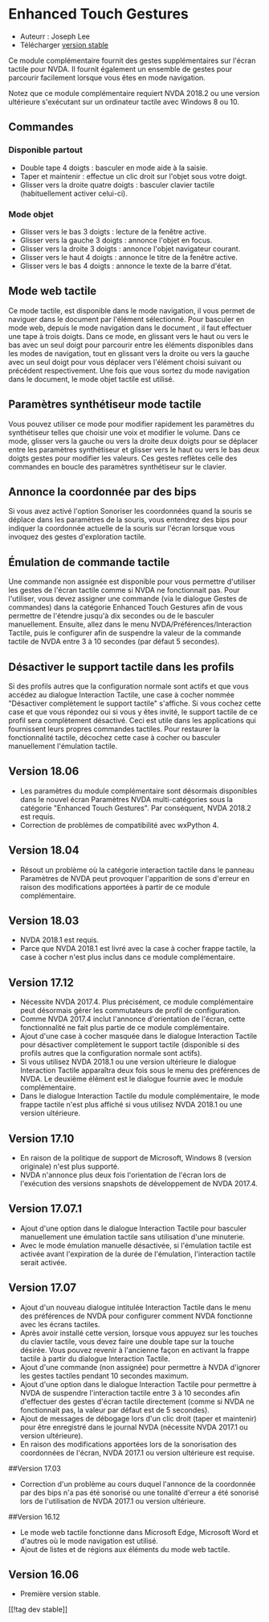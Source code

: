 # Enhanced Touch Gestures #

* Auteurr : Joseph Lee
* Télécharger [version stable][1]

Ce module complémentaire fournit des gestes supplémentaires sur l'écran
tactile pour NVDA. Il fournit également un ensemble de gestes pour parcourir
facilement lorsque vous êtes en mode navigation.

Notez que ce module complémentaire requiert NVDA 2018.2 ou une version
ultérieure s'exécutant sur un ordinateur tactile avec Windows 8 ou 10.

## Commandes

### Disponible partout

* Double tape 4 doigts : basculer en mode aide à la saisie.
* Taper et maintenir : effectue un clic droit sur l'objet sous votre doigt.
* Glisser vers la droite quatre doigts : basculer clavier tactile
  (habituellement activer celui-ci).

### Mode objet

* Glisser vers le bas 3 doigts : lecture de la fenêtre active.
* Glisser vers la gauche 3 doigts : annonce l'objet en focus.
* Glisser vers la droite 3 doigts : annonce l'objet navigateur courant.
* Glisser vers le haut 4 doigts : annonce le titre de la fenêtre active.
* Glisser vers le bas 4 doigts : annonce le texte de la barre d'état.

## Mode web tactile

Ce mode tactile, est disponible dans le mode navigation, il vous permet de
naviguer dans le document par l'élément sélectionné. Pour basculer en mode
web, depuis le mode navigation dans le document , il faut effectuer une tape
à trois doigts. Dans ce mode, en glissant vers le haut ou vers le bas avec
un seul doigt pour parcourir entre les éléments disponibles dans les modes
de navigation, tout en glissant vers la droite ou vers la gauche avec un
seul doigt pour vous déplacer vers l'élément choisi suivant ou précédent
respectivement. Une fois que vous sortez du mode navigation dans le
document, le mode objet tactile est utilisé.

## Paramètres synthétiseur mode tactile

Vous pouvez utiliser ce mode pour modifier rapidement les paramètres du
synthétiseur telles que choisir une voix et modifier le volume. Dans ce
mode, glisser vers la gauche ou vers la droite deux doigts pour se déplacer
entre les paramètres synthétiseur et glisser vers le haut ou vers le bas
deux doigts gestes pour modifier les valeurs. Ces gestes reflètes celle des
commandes en boucle des paramètres synthétiseur sur le clavier.

## Annonce la coordonnée par des bips

Si vous avez activé l'option Sonoriser les coordonnées quand la souris se
déplace dans les paramètres de la souris, vous entendrez des bips pour
indiquer la coordonnée actuelle de la souris sur l'écran lorsque vous
invoquez des gestes d'exploration tactile.

## Émulation de commande tactile

Une commande non assignée est disponible pour vous permettre d'utiliser les
gestes de l'écran tactile comme si NVDA ne fonctionnait pas. Pour
l'utiliser, vous devez assigner une commande (via le dialogue Gestes de
commandes) dans la catégorie Enhanced Touch Gestures afin de vous permettre
de l'étendre jusqu'à dix secondes ou de le basculer manuellement. Ensuite,
allez dans le menu NVDA/Préférences/Interaction Tactile, puis le configurer
afin de suspendre la valeur   de la commande tactile de NVDA entre 3 à 10
secondes (par défaut 5 secondes).

## Désactiver le support tactile dans les profils

Si des profils autres que la configuration normale sont actifs et que vous
accédez au dialogue Interaction Tactile, une case à cocher nommée
"Désactiver complètement le support tactile" s'affiche. Si vous cochez cette
case et que vous répondez oui si vous y êtes invité, le support  tactile de
ce profil sera complètement désactivé. Ceci est utile dans les applications
qui fournissent leurs propres commandes tactiles. Pour restaurer la
fonctionnalité tactile, décochez cette case à cocher ou basculer
manuellement l'émulation tactile.

## Version 18.06

* Les paramètres du module complémentaire sont désormais disponibles dans le
  nouvel écran Paramètres NVDA multi-catégories sous la catégorie "Enhanced
  Touch Gestures". Par conséquent, NVDA 2018.2 est requis.
* Correction de problèmes de compatibilité avec wxPython 4.

## Version 18.04

* Résout un problème où la catégorie interaction tactile dans le panneau
  Paramètres de NVDA peut provoquer l'apparition de sons d'erreur en raison
  des modifications apportées à partir de ce module complémentaire.

## Version 18.03

* NVDA 2018.1 est requis.
* Parce que NVDA 2018.1 est livré avec la case à cocher frappe tactile, la
  case à cocher n'est plus inclus dans ce module complémentaire.

## Version 17.12

* Nécessite NVDA 2017.4. Plus précisément, ce module complémentaire peut
  désormais gérer les commutateurs de profil de configuration.
* Comme NVDA 2017.4 inclut l'annonce d'orientation de l'écran, cette
  fonctionnalité ne fait plus partie de ce module complémentaire.
* Ajout d'une case à cocher masquée dans le dialogue Interaction Tactile
  pour désactiver complètement le support tactile (disponible si des profils
  autres que la configuration normale sont actifs).
* Si vous utilisez NVDA 2018.1 ou une version ultérieure le dialogue
  Interaction Tactile apparaîtra deux fois sous le menu des préférences de
  NVDA. Le deuxième élément est le dialogue fournie avec le module
  complémentaire.
* Dans le dialogue Interaction Tactile du module complémentaire, le mode
  frappe tactile n'est plus affiché si vous utilisez NVDA 2018.1 ou une
  version ultérieure.

## Version 17.10

* En raison de la politique de support de Microsoft, Windows 8 (version
  originale) n'est plus supporté.
* NVDA n'annonce plus deux fois l'orientation de l'écran lors de l'exécution
  des versions snapshots de développement de NVDA 2017.4.

## Version 17.07.1

* Ajout d'une option dans le dialogue Interaction Tactile pour basculer
  manuellement une émulation tactile sans utilisation d'une minuterie.
* Avec le mode émulation manuelle désactivée, si l'émulation tactile  est
  activée avant l'expiration de la durée de l'émulation, l'interaction
  tactile serait activée.

## Version 17.07

* Ajout d'un nouveau dialogue intitulée Interaction Tactile dans le menu des
  préférences de NVDA pour configurer comment NVDA fonctionne avec les
  écrans tactiles.
* Après avoir installé cette version, lorsque vous appuyez sur les touches
  du clavier tactile, vous devez faire une double tape sur la touche
  désirée. Vous pouvez revenir à l'ancienne façon en activant la frappe
  tactile à partir du dialogue Interaction Tactile.
* Ajout d'une commande (non assignée) pour permettre à NVDA d'ignorer les
  gestes tactiles pendant 10 secondes maximum.
* Ajout d'une option dans le dialogue Interaction Tactile pour permettre à
  NVDA de suspendre l'interaction tactile entre 3 à 10 secondes afin
  d'effectuer des gestes d'écran tactile directement (comme si NVDA ne
  fonctionnait pas, la valeur par défaut est de 5 secondes).
* Ajout de messages de débogage lors d'un clic droit (taper et maintenir)
  pour être enregistré dans le journal NVDA (nécessite NVDA 2017.1 ou
  version ultérieure).
* En raison des modifications apportées lors de la sonorisation des
  coordonnées de l'écran, NVDA 2017.1 ou version ultérieure est requise.

##Version 17.03

* Correction d'un problème au cours duquel l'annonce de la coordonnée par
  des bips n'a pas été sonorisé ou une tonalité d'erreur a été sonorisé lors
  de l'utilisation de NVDA 2017.1 ou version ultérieure.

##Version 16.12

* Le mode web tactile fonctionne dans Microsoft Edge, Microsoft Word et
  d'autres où le mode navigation est utilisé.
* Ajout de listes et de régions aux éléments du mode web tactile.

## Version 16.06

* Première version stable.

[[!tag dev stable]]

[1]: https://addons.nvda-project.org/files/get.php?file=ets
